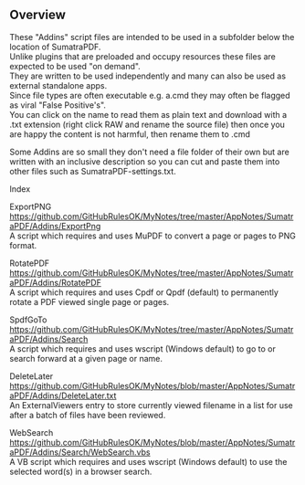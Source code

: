 Overview
--------

These "Addins" script files are intended to be used in a subfolder below the location of SumatraPDF. \
Unlike plugins that are preloaded and occupy resources these files are expected to be used "on demand". \
They are written to be used independently and many can also be used as external standalone apps. \
Since file types are often executable e.g. a.cmd they may often be flagged as viral "False Positive's". \
You can click on the name to read them as plain text and download with a .txt extension (right click RAW and rename the source file) then once you are happy the content is not harmful, then rename them to .cmd

Some Addins are so small they don't need a file folder of their own but are written with an inclusive description so you can cut and paste them into other files such as SumatraPDF-settings.txt.

Index

ExportPNG	https://github.com/GitHubRulesOK/MyNotes/tree/master/AppNotes/SumatraPDF/Addins/ExportPng \
		A script which requires and uses MuPDF to convert a page or pages to PNG format.

RotatePDF	https://github.com/GitHubRulesOK/MyNotes/tree/master/AppNotes/SumatraPDF/Addins/RotatePDF \
		A script which requires and uses Cpdf or Qpdf (default) to permanently rotate a PDF viewed single page or pages.

SpdfGoTo	https://github.com/GitHubRulesOK/MyNotes/tree/master/AppNotes/SumatraPDF/Addins/Search \
		A script which requires and uses wscript (Windows default) to go to or search forward at a given page or name.
		
DeleteLater	https://github.com/GitHubRulesOK/MyNotes/blob/master/AppNotes/SumatraPDF/Addins/DeleteLater.txt \
		An ExternalViewers entry to store currently viewed filename in a list for use after a batch of files have been reviewed. 
		
WebSearch	https://github.com/GitHubRulesOK/MyNotes/blob/master/AppNotes/SumatraPDF/Addins/Search/WebSearch.vbs \
		A VB script which requires and uses wscript (Windows default) to use the selected word(s) in a browser search.
